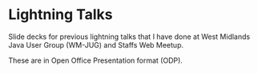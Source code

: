 # Lightning Talks
Slide decks for previous lightning talks that I have done at West Midlands Java User Group (WM-JUG) and Staffs Web Meetup.

These are in Open Office Presentation format (ODP).
